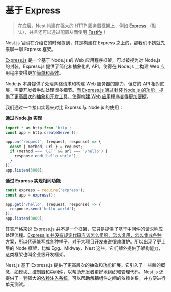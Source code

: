 # 基于 Express

> 在底层，Nest 构建在强大的 <u>HTTP 服务器框架上</u>，例如 [Express](https://expressjs.com/) （默认），并且还可以通过配置从而使用 [Fastify](https://github.com/fastify/fastify)！

Nest.js 官网在介绍它的时候提到，其是构建在 Express 之上的，那我们不妨就先来聊一聊 Express 框架。

[Express.js](https://expressjs.com/) 是一个基于 Node.js 的 Web 应用程序框架，可以被视为对 Node.js 的封装。Express.js 提供了简化和抽象化的 API，使得在 Node.js 上构建 Web 应用程序变得更加<u>简单和高效</u>。

Node.js 本身提供了处理网络请求和构建 Web 服务器的能力，但它的 API 相对底层，需要开发者手动处理很多细节。<u>而 Express.js 通过封装 Node.js 的功能，提供了更高层次的抽象和开发工具，使得构建 Web 应用程序变得更加便捷</u>。

我们通过一个接口实现来对比 Express 与 Node.js 的使用：

**通过 Node.js 实现**

```javascript
import * as http from 'http';
const app = http.createServer();

app.on('request', (request, response) => {
  const { method, url } = request;
  if (method === 'GET' && url === '/hello') {
    response.end('hello world');
  }
});
app.listen(3000);
```

**通过 Express 实现相同功能**

```javascript
const express = require('express');
const app = express();

app.get('/hello', (request, response) => {
  response.send('hello world');
});
app.listen(3000);
```

其实严格来说 Express.js 并不是一个框架，它只是提供了基于中间件的请求响应处理流程。<u>Express.js 并没有规定代码应该怎么组织，怎么复用，怎么集成各种方案，所以代码能写成各种样子，对于大项目开发来说很难维护</u>。所以出现了更上层的 Node 框架，比如 Egg、Midway、Nest 这些，它们额外提供了架构能力，这类框架也叫企业级开发框架。

Nest.js 基于 Express.js 提供了更高层次的抽象和功能扩展。它引入了一些新的概念，<u>如模块、控制器和中间件</u>，以帮助开发者更好地组织和管理代码。Nest.js 还提供了一套强大的<u>依赖注入系统</u>，可以帮助解耦组件之间的依赖关系，并方便进行单元测试。

